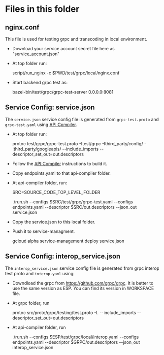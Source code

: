 # Files in this folder


## nginx.conf

This file is used for testing grpc and transcoding in local environment.

 - Download your service account secret file here as "service_account.json"

 - At top folder run:

   script/run_nginx -c $PWD/test/grpc/local/nginx.conf

 - Start backend grpc test as:

   bazel-bin/test/grpc/grpc-test-server 0.0.0.0:8081


## Service Config: service.json

The `service.json` service config file is generated from
`grpc-test.proto` and `grpc-test.yaml` using
[API Compiler](https://github.com/googleapis/api-compiler).

 - At top folder run:

   protoc test/grpc/grpc-test.proto -Itest/grpc -Ithird_party/config/ -Ithird_party/googleapis/ --include_imports --descriptor_set_out=out.descriptors

 - Follow the [API Compiler](https://github.com/googleapis/api-compiler)
   instructions to build it.

 - Copy endpoints.yaml to that api-compiler folder.

 - At api-compiler folder, run:

   SRC=SOURCE_CODE_TOP_LEVEL_FOLDER

   ./run.sh --configs $SRC/test/grpc/grpc-test.yaml --configs endpoints.yaml --descriptor $SRC/out.descriptors --json_out service.json


 - Copy the service.json to this local folder.

 - Push it to service-managment.

   gcloud alpha service-management deploy service.json


## Service Config: interop_service.json

The `interop_service.json` service config file is generated from
grpc interop test proto and `interop.yaml` using

 - Downdload the grpc from https://github.com/grpc/grpc. It is better
   to use the same version as ESP. You can find its version in WORKSPACE file.

 - At grpc folder, run

   protoc src/proto/grpc/testing/test.proto -I. --include_imports --descriptor_set_out=out.descriptors

 - At api-compiler folder, run

   ./run.sh --configs $ESP/test/grpc/local/interop.yaml --configs endpoints.yaml --descriptor $GRPC/out.descriptors --json_out interop_service.json

